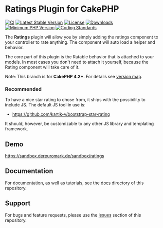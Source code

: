 # Ratings Plugin for CakePHP

[![CI](https://github.com/dereuromark/cakephp-ratings/workflows/CI/badge.svg?branch=master)](https://github.com/dereuromark/cakephp-ratings/actions?query=workflow%3ACI+branch%3Amaster)
[![Latest Stable Version](https://poser.pugx.org/dereuromark/cakephp-ratings/v/stable.svg)](https://packagist.org/packages/dereuromark/cakephp-ratings)
[![License](https://poser.pugx.org/dereuromark/cakephp-ratings/license)](https://packagist.org/packages/dereuromark/cakephp-ratings)
[![Downloads](https://poser.pugx.org/dereuromark/cakephp-ratings/d/total.png)](https://packagist.org/packages/dereuromark/cakephp-ratings)
[![Minimum PHP Version](https://img.shields.io/badge/php-%3E%3D%207.3-8892BF.svg)](https://php.net/)
[![Coding Standards](https://img.shields.io/badge/cs-PSR--2--R-yellow.svg)](https://github.com/php-fig-rectified/fig-rectified-standards)

The **Ratings** plugin will allow you by simply adding the ratings component to your controller to rate anything. The component will auto load a helper and behavior.

The core part of this plugin is the Ratable behavior that is attached to your models.
In most cases you don't need to attach it yourself, because the Rating component will take care of it.

Note: This branch is for **CakePHP 4.2+**. For details see [version map](https://github.com/dereuromark/cakephp-ratings/wiki#cakephp-version-map).

### Recommended

To have a nice star rating to chose from, it ships with the possibility to include JS.
The default JS tool in use is:

* https://github.com/kartik-v/bootstrap-star-rating

It should, however, be customizable to any other JS library and templating framework.

## Demo
https://sandbox.dereuromark.de/sandbox/ratings

## Documentation

For documentation, as well as tutorials, see the [docs](docs/) directory of this repository.

## Support

For bugs and feature requests, please use the [issues](https://github.com/dereuromark/cakephp-ratings/issues) section of this repository.
